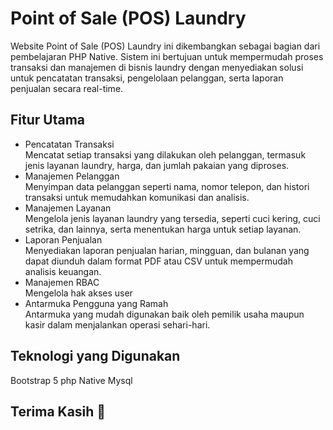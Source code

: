 # Point of Sale (POS) Laundry
Website Point of Sale (POS) Laundry ini dikembangkan sebagai bagian dari pembelajaran PHP Native. Sistem ini bertujuan untuk mempermudah proses transaksi dan manajemen di bisnis laundry dengan menyediakan solusi untuk pencatatan transaksi, pengelolaan pelanggan, serta laporan penjualan secara real-time.

## Fitur Utama
  - Pencatatan Transaksi <br>
  Mencatat setiap transaksi yang dilakukan oleh pelanggan, termasuk jenis layanan laundry, harga, dan jumlah pakaian yang diproses.
  - Manajemen Pelanggan <br>
  Menyimpan data pelanggan seperti nama, nomor telepon, dan histori transaksi untuk memudahkan komunikasi dan analisis.
  - Manajemen Layanan <br>
  Mengelola jenis layanan laundry yang tersedia, seperti cuci kering, cuci setrika, dan lainnya, serta menentukan harga untuk setiap layanan.
  - Laporan Penjualan <br>
  Menyediakan laporan penjualan harian, mingguan, dan bulanan yang dapat diunduh dalam format PDF atau CSV untuk mempermudah analisis keuangan.
  - Manajemen RBAC <br>
  Mengelola hak akses user 
  - Antarmuka Pengguna yang Ramah<br>
  Antarmuka yang mudah digunakan baik oleh pemilik usaha maupun kasir dalam menjalankan operasi sehari-hari.

## Teknologi yang Digunakan
Bootstrap 5
php Native
Mysql

## Terima Kasih 🙏
